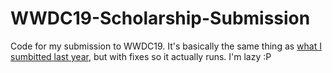 # WWDC19-Scholarship-Submission

Code for my submission to WWDC19. It's basically the same thing as [what I sumbitted last year](https://github.com/saagarjha/WWDC18-Scholarship-Submission), but with fixes so it actually runs. I'm lazy :P
